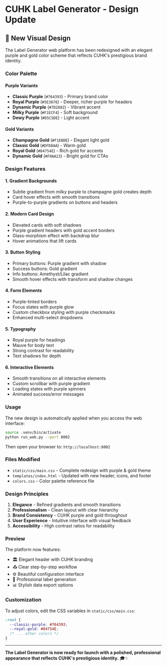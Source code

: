 # CUHK Label Generator - Design Update

## 🎨 New Visual Design

The Label Generator web platform has been redesigned with an elegant purple and gold color scheme that reflects CUHK's prestigious brand identity.

### Color Palette

#### Purple Variants
- **Classic Purple** (`#764393`) - Primary brand color
- **Royal Purple** (`#5E3676`) - Deeper, richer purple for headers
- **Dynamic Purple** (`#7D2882`) - Vibrant accent
- **Milky Purple** (`#F1ECF4`) - Soft background
- **Dewy Purple** (`#D5C5DE`) - Light accent

#### Gold Variants
- **Champagne Gold** (`#F1EBDE`) - Elegant light gold
- **Classic Gold** (`#DFD0AA`) - Warm gold
- **Royal Gold** (`#84754E`) - Rich gold for accents
- **Dynamic Gold** (`#F0AA23`) - Bright gold for CTAs

### Design Features

#### 1. **Gradient Backgrounds**
- Subtle gradient from milky purple to champagne gold creates depth
- Card hover effects with smooth transitions
- Purple-to-purple gradients on buttons and headers

#### 2. **Modern Card Design**
- Elevated cards with soft shadows
- Purple gradient headers with gold accent borders
- Glass-morphism effect with backdrop blur
- Hover animations that lift cards

#### 3. **Button Styling**
- Primary buttons: Purple gradient with shadow
- Success buttons: Gold gradient
- Info buttons: Amethyst/Lilac gradient
- Smooth hover effects with transform and shadow changes

#### 4. **Form Elements**
- Purple-tinted borders
- Focus states with purple glow
- Custom checkbox styling with purple checkmarks
- Enhanced multi-select dropdowns

#### 5. **Typography**
- Royal purple for headings
- Mauve for body text
- Strong contrast for readability
- Text shadows for depth

#### 6. **Interactive Elements**
- Smooth transitions on all interactive elements
- Custom scrollbar with purple gradient
- Loading states with purple spinners
- Animated success/error messages

### Usage

The new design is automatically applied when you access the web interface:

```bash
source .venv/bin/activate
python run_web.py --port 8002
```

Then open your browser to: `http://localhost:8002`

### Files Modified

- `static/css/main.css` - Complete redesign with purple & gold theme
- `templates/index.html` - Updated with new header, icons, and footer
- `colors.css` - Color palette reference file

### Design Principles

1. **Elegance** - Refined gradients and smooth transitions
2. **Professionalism** - Clean layout with clear hierarchy
3. **Brand Consistency** - CUHK purple and gold throughout
4. **User Experience** - Intuitive interface with visual feedback
5. **Accessibility** - High contrast ratios for readability

### Preview

The platform now features:
- 🏛️ Elegant header with CUHK branding
- 📤 Clear step-by-step workflow
- ⚙️ Beautiful configuration interface
- 🎯 Professional label generation
- 📊 Stylish data export options

### Customization

To adjust colors, edit the CSS variables in `static/css/main.css`:

```css
:root {
  --classic-purple: #764393;
  --royal-gold: #84754E;
  /* ... other colors */
}
```

---

**The Label Generator is now ready for launch with a polished, professional appearance that reflects CUHK's prestigious identity.** 🎓✨
